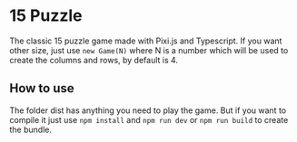 15 Puzzle
=========

The classic 15 puzzle game made with Pixi.js and Typescript.
If you want other size, just use `new Game(N)` where N is a number which will be used to create the columns and rows, by default is 4.

## How to use
The folder dist has anything you need to play the game. But if you want to compile it just use `npm install` and `npm run dev` or `npm run build` to create the bundle. 